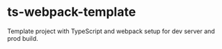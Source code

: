 # ts-webpack-template

Template project with TypeScript and webpack setup for dev server and prod build.
